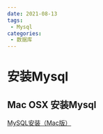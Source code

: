 ```yaml
---
date: 2021-08-13
tags:
 - Mysql
categories: 
 - 数据库
---
```

# 安装Mysql

## Mac OSX 安装Mysql
[MySQL安装（Mac版）](https://juejin.im/post/6844903831298375693)

